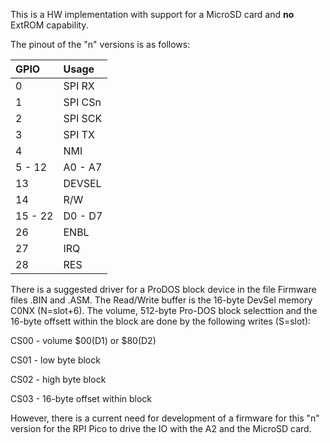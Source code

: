 This is a HW implementation with support for a MicroSD card and **no** ExtROM capability.

The pinout of the "n" versions is as follows:

| GPIO    | Usage     |
|:--------|:----------|
| 0       |  SPI RX   |
| 1       |  SPI CSn  |
| 2       |  SPI SCK  |
| 3       |  SPI TX   |
| 4       |  NMI      |
| 5 - 12  | A0 - A7   |
| 13      | DEVSEL    |
| 14      | R/W       |
| 15 - 22 | D0 - D7   |
| 26      | ENBL      |
| 27      |  IRQ      |
| 28      |  RES      |

There is a suggested driver for a ProDOS block device in the file Firmware files .BIN and .ASM.
The Read/Write buffer is the 16-byte DevSel memory C0NX (N=slot+6). The volume, 512-byte Pro-DOS block selecttion and the 16-byte offsett within the block are done by the following writes (S=slot):

CS00 - volume $00(D1) or $80(D2)

CS01 - low byte block

CS02 - high byte block

CS03 - 16-byte offset within block 

However, there is a current need for development of a firmware for this "n" version for the RPI Pico to drive the IO with the A2 and the MicroSD card.
